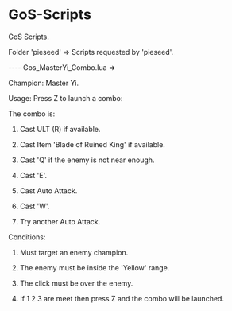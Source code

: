 # GoS-Scripts
GoS Scripts.

Folder 'pieseed' => Scripts requested by 'pieseed'.

---- Gos_MasterYi_Combo.lua => 

Champion: Master Yi.

Usage: Press Z to launch a combo:

The combo is: 

1) Cast ULT (R) if available.

2) Cast Item 'Blade of Ruined King' if available.

3) Cast 'Q' if the enemy is not near enough.

4) Cast 'E'.

5) Cast Auto Attack.

6) Cast 'W'.

7) Try another Auto Attack.

Conditions:

1) Must target an enemy champion.

2) The enemy must be inside the 'Yellow' range.

3) The click must be over the enemy.

4) If 1 2 3 are meet then press Z and the combo will be launched.




